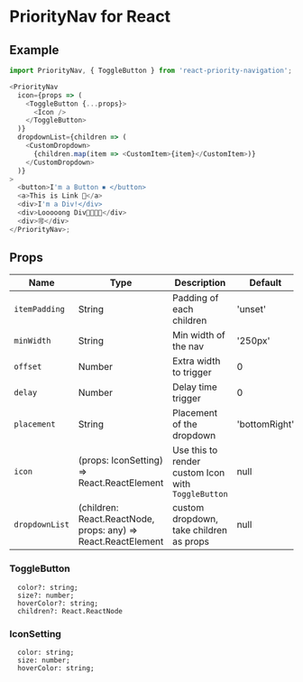 # PriorityNav for React

## Example

```js
import PriorityNav, { ToggleButton } from 'react-priority-navigation';

<PriorityNav
  icon={props => (
    <ToggleButton {...props}>
      <Icon />
    </ToggleButton>
  )}
  dropdownList={children => (
    <CustomDropdown>
      {children.map(item => <CustomItem>{item}</CustomItem>)}
    </CustomDropdown>
  )}
>
  <button>I'm a Button ⏹ ️</button>
  <a>This is Link 🔗</a>
  <div>I'm a Div!</div>
  <div>Looooong Div🐢🐢🐢🐢</div>
  <div>🉑</div>
</PriorityNav>;
```

## Props

| Name           | Type                                                           | Description                                        | Default       |
| -------------- | -------------------------------------------------------------- | -------------------------------------------------- | ------------- |
| `itemPadding`  | String                                                         | Padding of each children                           | 'unset'       |
| `minWidth`     | String                                                         | Min width of the nav                               | '250px'       |
| `offset`       | Number                                                         | Extra width to trigger                             | 0             |
| `delay`        | Number                                                         | Delay time trigger                                 | 0             |
| `placement`    | String                                                         | Placement of the dropdown                          | 'bottomRight' |
| `icon`         | (props: IconSetting) => React.ReactElement<HTMLElement>        | Use this to render custom Icon with `ToggleButton` | null          |
| `dropdownList` | (children: React.ReactNode, props: any) => React.ReactElement<HTMLElement> | custom dropdown, take children as props            | null          |

### ToggleButton

```
  color?: string;
  size?: number;
  hoverColor?: string;
  children?: React.ReactNode
```

### IconSetting

```
  color: string;
  size: number;
  hoverColor: string;
```
